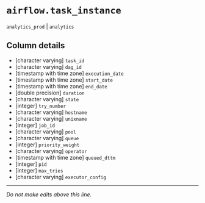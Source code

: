 # `airflow.task_instance`
`analytics_prod` | `analytics`

## Column details
* [character varying] `task_id`
* [character varying] `dag_id`
* [timestamp with time zone] `execution_date`
* [timestamp with time zone] `start_date`
* [timestamp with time zone] `end_date`
* [double precision] `duration`
* [character varying] `state`
* [integer]   `try_number`
* [character varying] `hostname`
* [character varying] `unixname`
* [integer]   `job_id`
* [character varying] `pool`
* [character varying] `queue`
* [integer]   `priority_weight`
* [character varying] `operator`
* [timestamp with time zone] `queued_dttm`
* [integer]   `pid`
* [integer]   `max_tries`
* [character varying] `executor_config`

-------------------------------------------------------------------------------
*Do not make edits above this line.*
